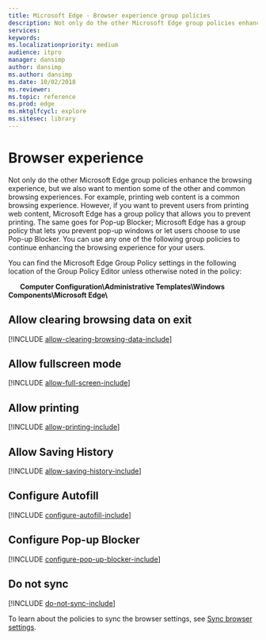 ```yaml
---
title: Microsoft Edge - Browser experience group policies
description: Not only do the other Microsoft Edge group policies enhance the browsing experience, but we must also talk about some of the most common or somewhat common browsing experiences.  For example, printing web content is a common browsing experience. However, if you want to prevent users from printing web content, Microsoft Edge has a group policy that allows you to prevent printing.
services: 
keywords: 
ms.localizationpriority: medium
audience: itpro
manager: dansimp
author: dansimp
ms.author: dansimp
ms.date: 10/02/2018
ms.reviewer: 
ms.topic: reference
ms.prod: edge
ms.mktglfcycl: explore
ms.sitesec: library
---
```


# Browser experience 

Not only do the other Microsoft Edge group policies enhance the browsing experience, but we also want to mention some of the other and common browsing experiences.  For example, printing web content is a common browsing experience. However, if you want to prevent users from printing web content, Microsoft Edge has a group policy that allows you to prevent printing. The same goes for Pop-up Blocker; Microsoft Edge has a group policy that lets you prevent pop-up windows or let users choose to use Pop-up Blocker. You can use any one of the following group policies to continue enhancing the browsing experience for your users.



You can find the Microsoft Edge Group Policy settings in the following location of the Group Policy Editor unless otherwise noted in the policy:

&nbsp;&nbsp;&nbsp;&nbsp;&nbsp;&nbsp;**Computer Configuration\\Administrative Templates\\Windows Components\\Microsoft Edge\\**

## Allow clearing browsing data on exit 
[!INCLUDE [allow-clearing-browsing-data-include](../includes/allow-clearing-browsing-data-include.md)]

## Allow fullscreen mode
[!INCLUDE [allow-full-screen-include](../includes/allow-full-screen-include.md)]

## Allow printing 
[!INCLUDE [allow-printing-include](../includes/allow-printing-include.md)]

## Allow Saving History 
[!INCLUDE [allow-saving-history-include](../includes/allow-saving-history-include.md)]

## Configure Autofill 
[!INCLUDE [configure-autofill-include](../includes/configure-autofill-include.md)]

## Configure Pop-up Blocker  
[!INCLUDE [configure-pop-up-blocker-include](../includes/configure-pop-up-blocker-include.md)]

## Do not sync 
[!INCLUDE [do-not-sync-include](../includes/do-not-sync-include.md)]

To learn about the policies to sync the browser settings, see [Sync browser settings](sync-browser-settings-gp.md).



